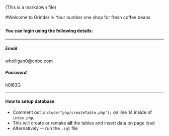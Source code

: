 (This is a markdown file)

#Welcome to Grinder ☕
Your number one shop for fresh coffee beans

#### You can login using the following details:

---

##### Email

wholligan0@cnbc.com

##### Password

h0I63G

---

#### How to setup database

-   Comment out `include("php/createTable.php");` on line 14 inside of `index.php`.
-   This will create or remake **all** the tables and insert data on page load
-   Alternatively -- run the `.sql` file
